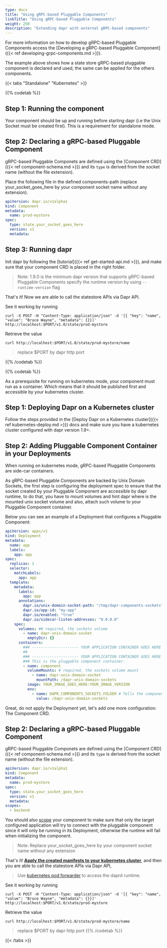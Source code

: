 ```yaml
---
type: docs
title: "Using gRPC-based Pluggable Components"
linkTitle: "Using gRPC-based Pluggable Components"
weight: 250
description: "Extending dapr with external gRPC-based components"
---
```


For more information on how to develop gRPC-based Pluggable Components access the [Developing a gRPC-based Pluggable Component]({{< ref developing-grpc-components.md >}}).

The example above shows how a state store gRPC-based pluggable component is declared and used, the same can be applied for the others components.

{{< tabs "Standalone" "Kubernetes" >}}

{{% codetab %}}

## Step 1: Running the component

Your component should be up and running before starting dapr (i.e the Unix Socket must be created first). This is a requirement for standalone mode.

## Step 2: Declaring a gRPC-based Pluggable Component

gRPC-based Pluggable Componets are defined using the [Component CRD]({{< ref component-schema.md >}}) and its `type` is derived from the socket name (without the file extension).

Place the following file in the defined components-path (replace your_socket_goes_here by your component socket name without any extension).

```yaml
apiVersion: dapr.io/v1alpha1
kind: Component
metadata:
  name: prod-mystore
spec:
  type: state.your_socket_goes_here
  version: v1
  metadata:
```

## Step 3: Running dapr

Init dapr by following the [tutorial]({{< ref get-started-api.md >}}), and make sure that your component CRD is placed in the right folder.

> Note: 1.9.0 is the minimum dapr version that supports gRPC-based Pluggable Components
> specify the runtime version by using `--runtime-version` flag

That's it! Now we are able to call the statestore APIs via Dapr API.

See it working by running

```shell
curl -X POST -H "Content-Type: application/json" -d '[{ "key": "name", "value": "Bruce Wayne", "metadata": {}}]' http://localhost:$PORT/v1.0/state/prod-mystore
```

Retrieve the value

```shell
curl http://localhost:$PORT/v1.0/state/prod-mystore/name
```

> replace $PORT by dapr http port

{{% /codetab %}}

{{% codetab %}}

As a prerequisite for running on kubernetes mode, your component must run as a container. Which means that it should be published first and accessible by your kubernetes cluster.

## Step 1: Deploying Dapr on a Kubernetes cluster

Follow the steps provided in the [Deploy Dapr on a Kubernetes cluster]({{< ref kubernetes-deploy.md >}}) docs and make sure you have a kubernetes cluster configured with dapr version 1.9+.

## Step 2: Adding Pluggable Component Container in your Deployments

When running on kubernetes mode, gRPC-based Pluggable Components are side-car containers.

As gRPC-based Pluggable Components are backed by Unix Domain Sockets, the first step is configuring the deployment spec to ensure that the socket created by your Pluggable Component are accessible by dapr runtime, to do that, you have to mount volumes and hint dapr where is the mounted unix socket volume and also, attach such volume to your Pluggable Component container.

Below you can see an example of a Deployment that configures a Pluggable Component:

```yaml
apiVersion: apps/v1
kind: Deployment
metadata:
  name: app
  labels:
    app: app
spec:
  replicas: 1
  selector:
    matchLabels:
      app: app
  template:
    metadata:
      labels:
        app: app
      annotations:
        dapr.io/unix-domain-socket-path: "/tmp/dapr-components-sockets" ## required, the default path where dapr will discovery components.
        dapr.io/app-id: "my-app"
        dapr.io/enabled: "true"
        dapr.io/sidecar-listen-addresses: "0.0.0.0"
    spec:
      volumes: ## required, the sockets volume
        - name: dapr-unix-domain-socket
          emptyDir: {}
      containers:
        ### --------------------- YOUR APPLICATION CONTAINER GOES HERE -----------
        ##
        ### --------------------- YOUR APPLICATION CONTAINER GOES HERE -----------
        ### This is the pluggable component container.
        - name: component
          volumeMounts: # required, the sockets volume mount
            - name: dapr-unix-domain-socket
              mountPath: /dapr-unix-domain-sockets
          image: YOUR_IMAGE_GOES_HERE:YOUR_IMAGE_VERSION
          env:
            - name: DAPR_COMPONENTS_SOCKETS_FOLDER # Tells the component where the sockets should be created.
              value: /dapr-unix-domain-sockets
```

Great, do not apply the Deployment yet, let's add one more configuration: The Component CRD.

## Step 2: Declaring a gRPC-based Pluggable Component

gRPC-based Pluggable Componets are defined using the [Component CRD]({{< ref component-schema.md >}}) and its `type` is derived from the socket name (without the file extension).

```yaml
apiVersion: dapr.io/v1alpha1
kind: Component
metadata:
  name: prod-mystore
spec:
  type: state.your_socket_goes_here
  version: v1
  metadata:
scopes:
  - backend
```

You should also [scope](https://docs.dapr.io/operations/components/component-scopes/) your component to make sure that only the target configured application will try to connect with the pluggable component since it will only be running in its Deployment, otherwise the runtime will fail when initializing the component.

> Note: Replace your_socket_goes_here by your component socket name without any extension

That's it! **[Apply the created manifests to your kubernetes cluster](https://kubernetes.io/docs/reference/kubectl/cheatsheet/#kubectl-apply)**, and then you are able to call the statestore APIs via Dapr API,

> Use [kubernetes pod forwarder](https://kubernetes.io/docs/tasks/access-application-cluster/port-forward-access-application-cluster/) to access the daprd runtime.

See it working by running

```shell
curl -X POST -H "Content-Type: application/json" -d '[{ "key": "name", "value": "Bruce Wayne", "metadata": {}}]' http://localhost:$PORT/v1.0/state/prod-mystore
```

Retrieve the value

```shell
curl http://localhost:$PORT/v1.0/state/prod-mystore/name
```

> replace $PORT by dapr http port
> {{% /codetab %}}

{{< /tabs >}}
